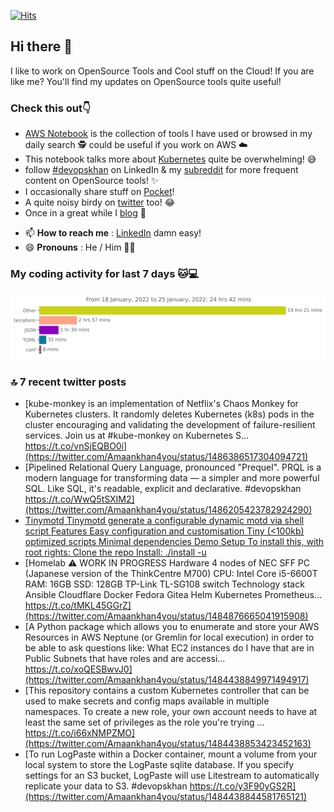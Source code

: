 [![Hits](https://hits.seeyoufarm.com/api/count/incr/badge.svg?url=https%3A%2F%2Fgithub.com%2Fakhan4u%2Fhit-counter&count_bg=%2379C83D&title_bg=%23555555&icon=&icon_color=%23E7E7E7&title=visits&edge_flat=false)](https://hits.seeyoufarm.com)

## Hi there 👋

I like to work on OpenSource Tools and Cool stuff on the Cloud! If you are like me? You'll find my updates on OpenSource tools quite useful!

### Check this out👇

* [AWS Notebook](https://histre.com/public/notebooks/dnllyanu/aws/) is the collection of tools I have used or browsed in my daily search 🕵️ could be useful if you work on AWS ☁️
* This notebook talks more about [Kubernetes](https://histre.com/public/notebooks/6uxdvo3y/kubernetes/) quite be overwhelming! 😅
* follow [#devopskhan](https://www.linkedin.com/feed/hashtag/devopskhan/) on LinkedIn & my [subreddit](https://www.reddit.com/r/devopskhan/) for more frequent content on OpenSource tools! ✨
* I occasionally share stuff on [Pocket](https://getpocket.com/@ej6g8d1dp2829A16a9Tf5d4T6bAMp3d8791rejDe86yem3bm4e14ex4fT4dluk29)!
* A quite noisy birdy on [twitter](https://twitter.com/Amaankhan4you) too! 😂
* Once in a great while I [blog](https://linuxparrot.com/) 😬


- 📫 **How to reach me** : [LinkedIn](https://www.linkedin.com/in/amaan-khan-linux-ninja) damn easy!
- 😄 **Pronouns** : He / Him 🤷‍♂️

### My coding activity for last 7 days 🐱💻

<img src="https://github.com/akhan4u/akhan4u/blob/main/images/stat.svg" alt="Amaan's Wakatime Activity!"/>

### 🔝 7 recent twitter posts
<!-- DEVDOJO:START -->
- [kube-monkey is an implementation of Netflix&#39;s Chaos Monkey for Kubernetes clusters. It randomly deletes Kubernetes &lpar;k8s&rpar; pods in the cluster encouraging and validating the development of failure-resilient services. Join us at #kube-monkey on Kubernetes S… https://t.co/vnSjEQBO0i](https://twitter.com/Amaankhan4you/status/1486386517304094721)
- [Pipelined Relational Query Language, pronounced &quot;Prequel&quot;. PRQL is a modern language for transforming data — a simpler and more powerful SQL. Like SQL, it&#39;s readable, explicit and declarative. #devopskhan https://t.co/WwQ5tSXIM2](https://twitter.com/Amaankhan4you/status/1486205423782924290)
- [Tinymotd Tinymotd generate a configurable dynamic motd via shell script Features Easy configuration and customisation Tiny &lpar;&lt;100kb&rpar; optimized scripts Minimal dependencies Demo Setup To install this, with root rights: Clone the repo Install: ./install -u](https://twitter.com/Amaankhan4you/status/1484876670003781638)
- [Homelab ⚠️ WORK IN PROGRESS Hardware 4 nodes of NEC SFF PC &lpar;Japanese version of the ThinkCentre M700&rpar; CPU: Intel Core i5-6600T RAM: 16GB SSD: 128GB TP-Link TL-SG108 switch Technology stack Ansible Cloudflare Docker Fedora Gitea Helm Kubernetes Prometheus… https://t.co/tMKL45GGrZ](https://twitter.com/Amaankhan4you/status/1484876665041915908)
- [A Python package which allows you to enumerate and store your AWS Resources in AWS Neptune &lpar;or Gremlin for local execution&rpar; in order to be able to ask questions like: What EC2 instances do I have that are in Public Subnets that have roles and are accessi… https://t.co/xoQESBwvJ0](https://twitter.com/Amaankhan4you/status/1484438849971494917)
- [This repository contains a custom Kubernetes controller that can be used to make secrets and config maps available in multiple namespaces. To create a new role, your own account needs to have at least the same set of privileges as the role you&#39;re trying … https://t.co/i66xNMPZMO](https://twitter.com/Amaankhan4you/status/1484438853423452163)
- [To run LogPaste within a Docker container, mount a volume from your local system to store the LogPaste sqlite database. If you specify settings for an S3 bucket, LogPaste will use Litestream to automatically replicate your data to S3. #devopskhan https://t.co/y3F90yGS2R](https://twitter.com/Amaankhan4you/status/1484438844581765121)
<!-- DEVDOJO:END -->

<!-- ![Amaan's GitHub stats](https://github-readme-stats.vercel.app/api?username=akhan4u&count_private=true&show_icons=true&hide=contribs) -->
